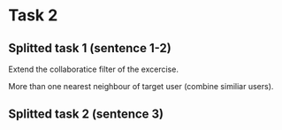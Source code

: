 # Task 2

## Splitted task 1 (sentence 1-2)

Extend the collaboratice filter of the excercise.

More than one nearest neighbour of target user (combine similiar users).

## Splitted task 2 (sentence 3)